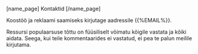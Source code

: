 [name_page] Kontaktid [/name_page]

Koostöö ja reklaami saamiseks kirjutage aadressile {{%EMAIL%}}.

Ressursi populaarsuse tõttu on füüsiliselt võimatu kõigile vastata ja kõiki aidata. Seega, kui teile kommentaarides ei vastatud, ei pea te palun meilile kirjutama.